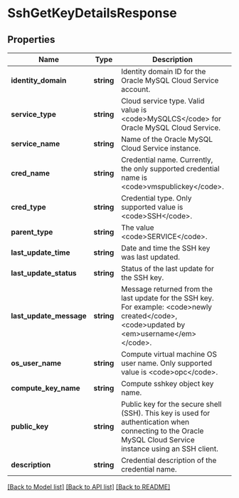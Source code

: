 # SshGetKeyDetailsResponse

## Properties
Name | Type | Description | Notes
------------ | ------------- | ------------- | -------------
**identity_domain** | **string** | Identity domain ID for the Oracle MySQL Cloud Service account. | [optional] 
**service_type** | **string** | Cloud service type. Valid value is &lt;code&gt;MySQLCS&lt;/code&gt; for Oracle MySQL Cloud Service. | [optional] 
**service_name** | **string** | Name of the Oracle MySQL Cloud Service instance. | [optional] 
**cred_name** | **string** | Credential name. Currently, the only supported credential name is &lt;code&gt;vmspublickey&lt;/code&gt;. | [optional] 
**cred_type** | **string** | Credential type. Only supported value is &lt;code&gt;SSH&lt;/code&gt;. | [optional] 
**parent_type** | **string** | The value &lt;code&gt;SERVICE&lt;/code&gt;. | [optional] 
**last_update_time** | **string** | Date and time the SSH key was last updated. | [optional] 
**last_update_status** | **string** | Status of the last update for the SSH key. | [optional] 
**last_update_message** | **string** | Message returned from the last update for the SSH key. For example: &lt;code&gt;newly created&lt;/code&gt;, &lt;code&gt;updated by &lt;em&gt;username&lt;/em&gt;&lt;/code&gt;. | [optional] 
**os_user_name** | **string** | Compute virtual machine OS user name. Only supported value is &lt;code&gt;opc&lt;/code&gt;. | [optional] 
**compute_key_name** | **string** | Compute sshkey object key name. | [optional] 
**public_key** | **string** | Public key for the secure shell (SSH). This key is used for authentication when connecting to the Oracle MySQL Cloud Service instance using an SSH client. | [optional] 
**description** | **string** | Credential description of the credential name. | [optional] 

[[Back to Model list]](../README.md#documentation-for-models) [[Back to API list]](../README.md#documentation-for-api-endpoints) [[Back to README]](../README.md)


